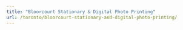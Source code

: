 ```yaml
---
title: "Bloorcourt Stationary & Digital Photo Printing"
url: /toronto/bloorcourt-stationary-and-digital-photo-printing/
---
```


